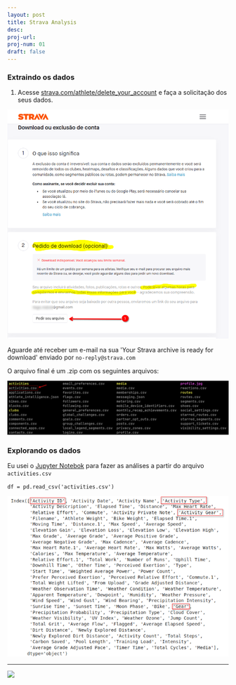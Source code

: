 ```yaml
---
layout: post
title: Strava Analysis 
desc: 
proj-url:
proj-num: 01
draft: false
---
```


### Extraindo os dados 


1. Acesse [strava.com/athlete/delete_your_account](https://www.strava.com/athlete/delete_your_account) e faça a solicitação dos seus dados. 

![](https://github.com/maluta/maluta.github.com/raw/master/images/strava-export.png)

Aguarde até receber um e-mail na sua 'Your Strava archive is ready for download' enviado por `no-reply@strava.com`

O arquivo final é um .zip com os seguintes arquivos:

![](https://github.com/maluta/maluta.github.com/raw/master/images/strava-export-files.png)


### Explorando os dados

Eu usei o [Jupyter Notebok](https://jupyter.org/) para fazer as análises a partir do arquivo `activities.csv`

```
df = pd.read_csv('activities.csv')
```

![](https://github.com/maluta/maluta.github.com/raw/master/images/strava-columns.png)

---

![](https://pbs.twimg.com/media/Ga59-onXsAAemX9?format=jpg&name=large)
